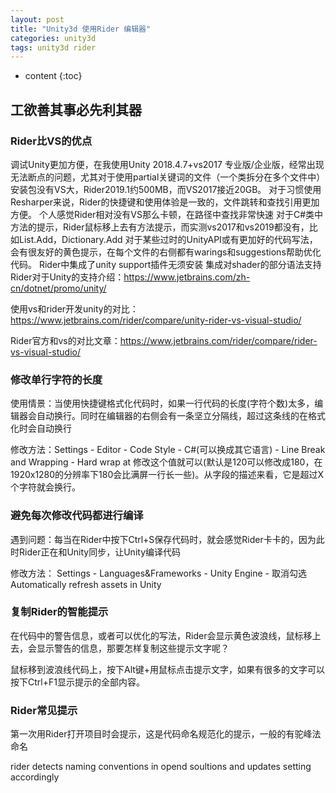 ```yaml
---
layout: post
title: "Unity3d 使用Rider 编辑器"
categories: unity3d
tags: unity3d rider 
---
```


* content
{:toc}


## 工欲善其事必先利其器

### Rider比VS的优点

调试Unity更加方便，在我使用Unity 2018.4.7+vs2017 专业版/企业版，经常出现无法断点的问题，尤其对于使用partial关键词的文件（一个类拆分在多个文件中）
安装包没有VS大，Rider2019.1约500MB，而VS2017接近20GB。
对于习惯使用Resharper来说，Rider的快捷键和使用体验是一致的，文件跳转和查找引用更加方便。
个人感觉Rider相对没有VS那么卡顿，在路径中查找非常快速
对于C#类中方法的提示，Rider鼠标移上去有方法提示，而实测vs2017和vs2019都没有，比如List.Add，Dictionary.Add
对于某些过时的UnityAPI或有更加好的代码写法，会有很友好的黄色提示，在每个文件的右侧都有warings和suggestions帮助优化代码。
Rider中集成了unity support插件无须安装
集成对shader的部分语法支持
Rider对于Unity的支持介绍：https://www.jetbrains.com/zh-cn/dotnet/promo/unity/

使用vs和rider开发unity的对比：https://www.jetbrains.com/rider/compare/unity-rider-vs-visual-studio/

Rider官方和vs的对比文章：https://www.jetbrains.com/rider/compare/rider-vs-visual-studio/


### 修改单行字符的长度
使用情景：当使用快捷键格式化代码时，如果一行代码的长度(字符个数)太多，编辑器会自动换行。同时在编辑器的右侧会有一条坚立分隔线，超过这条线的在格式化时会自动换行

修改方法：Settings - Editor - Code Style - C#(可以换成其它语言) - Line Break and Wrapping - Hard wrap at 修改这个值就可以(默认是120可以修改成180，在1920x1280的分辨率下180会比满屏一行长一些)。从字段的描述来看，它是超过X个字符就会换行。

### 避免每次修改代码都进行编译
遇到问题：每当在Rider中按下Ctrl+S保存代码时，就会感觉Rider卡卡的，因为此时Rider正在和Unity同步，让Unity编译代码

修改方法： Settings - Languages&Frameworks - Unity Engine - 取消勾选 Automatically refresh assets in Unity

### 复制Rider的智能提示
在代码中的警告信息，或者可以优化的写法，Rider会显示黄色波浪线，鼠标移上去，会显示警告的信息，那要怎样复制这些提示文字呢？

鼠标移到波浪线代码上，按下Alt键+用鼠标点击提示文字，如果有很多的文字可以按下Ctrl+F1显示提示的全部内容。

### Rider常见提示
第一次用Rider打开项目时会提示，这是代码命名规范化的提示，一般的有驼峰法命名

rider detects naming conventions in opend soultions and updates setting accordingly